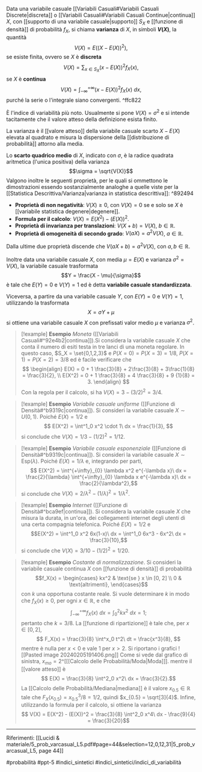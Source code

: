 Data una variabile casuale [[Variabili Casuali#Variabili Casuali Discrete|discreta]] o [[Variabili Casuali#Variabili Casuali Continue|continua]] $X$, con [[supporto di una variabile casuale|supporto]] $S_X$ e [[funzione di densità]] di probabilità $f_X$, si chiama **varianza** di $X$, in simboli **$V(X)$**, la quantità $$ V(X) = E((X-E(X))^2),$$se esiste finita, ovvero
se $X$ è **discreta** $$ V(X) = \sum_{x \in S_X} (x-E(X))^2 f_X(x),$$se $X$ è **continua** $$V(X) = \int^{+\infty}_{-\infty} (x-E(X))^2 f_X (x)\ dx,$$ purché la serie o l'integrale siano convergenti. ^ffc822

È l'indice di variabilità più noto. Usualmente si pone $V(X) = \sigma^2$ e si intende tacitamente che il valore atteso della definizione esista finito.

La varianza è il [[valore atteso]] della variabile casuale scarto $X - E(X)$ elevata al quadrato e misura la dispersione della [[distribuzione di probabilità]] attorno alla media.

Lo **scarto quadrico medio** di $X$, indicato con $\sigma$, è la radice quadrata aritmetica (l'unica positiva) della varianza $$\sigma = \sqrt{V(X)}$$
Valgono inoltre le seguenti proprietà, per le quali si ommettono le dimostrazioni essendo sostanzialmente analoghe a quelle viste per la [[Statistica Descrittiva/Varianza|varianza in statistica descrittiva]]: ^892494
* **Proprietà di non negatività**: $V(X) \ge 0$, con $V(X) = 0$ se e solo se $X$ è [[variabile statistica degenere|degenere]].
* **Formula per il calcolo**: $V(X) = E(X^2) - (E(X))^2$.
* **Proprietà di invarianza per translazioni**: $V(X + b) = V(X),$ $b \in \mathbb{R}$.
* **Proprietà di omogeneità di secondo grado**: $V(aX) = a^2V(X)$, $a \in \mathbb{R}$.

Dalla ultime due proprietà discende che $V(aX+b) = a^2 V(X)$, con $a,b \in \mathbb{R}$.

Inoltre data una variabile casuale $X$, con media $\mu = E(X)$ e varianza $\sigma^2 = V(X)$, la variabile casuale trasformata $$Y = \frac{X - \mu}{\sigma}$$è tale che $E(Y) = 0$ e $V(Y) = 1$ ed è detta **variabile casuale standardizzata**.

Viceversa, a partire da una variabile casuale $Y$, con $E(Y) = 0$ e $V(Y) = 1$, utilizzando la trasformata $$X = \sigma Y + \mu$$si ottiene una variabile casuale $X$ con prefissati valor medio $\mu$ e varianza $\sigma^2$.

>[!example] **Esempio**
>*Moneta* ([[Variabili Casuali#^92e4b2|continua]]).Si considera la variabile casuale $X$ che conta il numero di esiti testa in tre lanci di una moneta regolare. In questo caso, $S_X = \set{0,1,2,3}$ e $P(X=0)=P(X=3)=1/8,$ $P(X=1) = P(X=2)=3/8$ ed è facile verificare che $$ \begin{align} E(X) = 0 + 1 \frac{3}{8} + 2\frac{3}{8} + 3\frac{1}{8} = \frac{3}{2}, \\
>E(X^2) = 0 + 1 \frac{3}{8} + 4 \frac{3}{8} + 9 {1}{8} = 3.
>\end{align}
>$$Con la regola per il calcolo, si ha $V(X) = 3 - (3/2)^2 = 3/4$.

>[!example] **Esempio**
>*Variabile casuale uniforme* ([[Funzione di Densità#^b9319c|continua]]). Si consideri la variabile casuale $X \sim U(0,1)$. Poiché $E(X) = 1/2$ e $$ E(X^2) = \int^1_0 x^2 \cdot 1\ dx = \frac{1}{3}, $$si conclude che $V(X) = 1/3 - (1/2)^2 = 1/12$.

>[!example] **Esempio**
>*Variabile casuale esponenziale* ([[Funzione di Densità#^b9319c|continua]]). Si consideri la variabile casuale $X \sim \text{Esp}(\lambda)$. Poiché $E(X) = 1/\lambda$ e, integrando per parti, $$ E(X^2) = \int^{+\infty}_{0} \lambda x^2 e^{-\lambda x}\ dx = \frac{2}{\lambda} \int^{+\infty}_{0} \lambda x e^{-\lambda x}\ dx = \frac{2}{\lambda^2},$$si conclude che $V(X) = 2/\lambda^2 - (1/\lambda)^2 = 1/\lambda^2$.

>[!example] **Esempio**
>*Internet* ([[Funzione di Densità#^bca9ef|continua]]). Si considera la variabile casuale $X$ che misura la durata, in un'ora, dei collegamenti internet degli utenti di una certa compagnia telefonica. Poiché $E(X) = 1/2$ e $$E(X^2) = \int^1_0 x^2 6x(1-x)\ dx = \int^1_0 6x^3 - 6x^2\ dx = \frac{3}{10},$$si conclude che $V(X) = 3/10 - (1/2)^2 = 1/20$.

>[!example] **Esempio**
>*Costante di normalizzazione*. Si consideri la variabile casuale continua $X$ con [[funzione di densità]] di probabilità $$f_X(x) = \begin{cases} kx^2 & \text{se } x \in [0, 2] \\ 0 & \text{altrimenti}, \end{cases}$$con $k$ una opportuna costante reale. Si vuole determinare $k$ in modo che $f_X(x) \ge 0$, per ogni $x \in \mathbb{R}$, e che $$ \int^{+\infty}_{-\infty} f_X(x)\ dx = \int^2_0 k x^2\ dx = 1; $$pertanto che $k = 3/8$. La [[funzione di ripartizione]] è tale che, per $x \in [0,2]$, $$ F_X(x) = \frac{3}{8} \int^x_0 t^2\ dt = \frac{x^3}{8}, $$mentre è nulla per $x \lt 0$ e vale 1 per $x \gt 2$. Si riportano i grafici
>![[Pasted image 20240205191406.png]]
>Come si vede dal grafico di sinistra, $x_{mo} = 2$^[[[Calcolo delle Probabilità/Moda|Moda]]]. mentre il [[valore atteso]] è $$ E(X) = \frac{3}{8} \int^2_0 x^2\ dx = \frac{3}{2}.$$La [[Calcolo delle Probabilità/Mediana|mediana]] è il valore $x_{0.5} \in \mathbb{R}$ tale che $F_X(x_{0.5}) = x^3_{0.5}/8 = 1/2$, quindi $x_{0.5} = \sqrt[3]{4}$.
>Infine, utilizzando la formula per il calcolo, si ottiene la varianza $$ V(X) = E(X^2) - (E(X))^2 = \frac{3}{8} \int^2_0 x^4\ dx - \frac{9}{4} = \frac{3}{20}$$

***
Riferimenti:
[[Lucidi & materiale/5_prob_varcasual_L5.pdf#page=44&selection=12,0,12,31|5_prob_varcasual_L5, page 44]]

#probabilità 
#ppt-5 
#indici_sintetici 
#indici_sintetici/indici_di_variabilità 